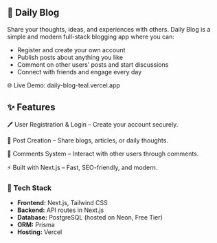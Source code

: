 ## 📝 Daily Blog
Share your thoughts, ideas, and experiences with others.
Daily Blog is a simple and modern full-stack blogging app where you can:

-  Register and create your own account
-  Publish posts about anything you like
-  Comment on other users’ posts and start discussions
-  Connect with friends and engage every day

🌐 Live Demo: daily-blog-teal.vercel.app

## ✨ Features
🖊 User Registration & Login – Create your account securely.

📰 Post Creation – Share blogs, articles, or daily thoughts.

💬 Comments System – Interact with other users through comments.

⚡ Built with Next.js – Fast, SEO-friendly, and modern.

### 🚀 Tech Stack

- **Frontend:** Next.js, Tailwind CSS  
- **Backend:** API routes in Next.js  
- **Database:** PostgreSQL (hosted on Neon, Free Tier)  
- **ORM:** Prisma  
- **Hosting:** Vercel 
